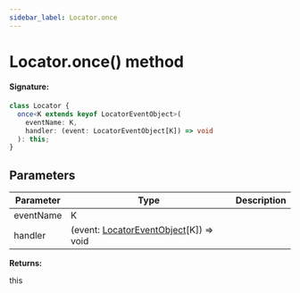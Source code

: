 ```yaml
---
sidebar_label: Locator.once
---
```


# Locator.once() method

#### Signature:

```typescript
class Locator {
  once<K extends keyof LocatorEventObject>(
    eventName: K,
    handler: (event: LocatorEventObject[K]) => void
  ): this;
}
```

## Parameters

| Parameter | Type                                                                             | Description |
| --------- | -------------------------------------------------------------------------------- | ----------- |
| eventName | K                                                                                |             |
| handler   | (event: [LocatorEventObject](./puppeteer.locatoreventobject.md)\[K\]) =&gt; void |             |

**Returns:**

this
